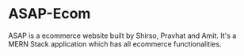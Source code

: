 # ASAP-Ecom
ASAP is a ecommerce website built by Shirso, Pravhat and Amit. It's a MERN Stack application which has all ecommerce functionalities.
